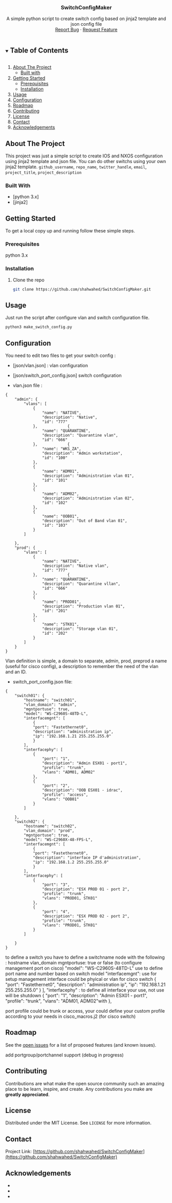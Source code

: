 <br />
<p align="center">
  <a href="https://github.com/shahwahed/SwitchConfigMaker">
  </a>

  <h3 align="center">SwitchConfigMaker</h3>

  <p align="center">
    A simple python script to create switch config based on jinja2 template and json config file
    <br />
    <a href="https://github.com/shahwahed/SwitchConfigMaker/issues">Report Bug</a>
    ·
    <a href="https://github.com/shahwahed/SwitchConfigMaker/issues">Request Feature</a>
  </p>
</p>



<!-- TABLE OF CONTENTS -->
<details open="open">
  <summary><h2 style="display: inline-block">Table of Contents</h2></summary>
  <ol>
    <li>
      <a href="#about-the-project">About The Project</a>
      <ul>
        <li><a href="#built-with">Built with</a></li>
      </ul>
    </li>
    <li>
      <a href="#getting-started">Getting Started</a>
      <ul>
        <li><a href="#prerequisites">Prerequisites</a></li>
        <li><a href="#installation">Installation</a></li>
      </ul>
    </li>
    <li><a href="#usage">Usage</a></li>
    <li><a href="#configuration">Configuration</a></li>
    <li><a href="#roadmap">Roadmap</a></li>
    <li><a href="#contributing">Contributing</a></li>
    <li><a href="#license">License</a></li>
    <li><a href="#contact">Contact</a></li>
    <li><a href="#acknowledgements">Acknowledgements</a></li>
  </ol>
</details>



<!-- ABOUT THE PROJECT -->
## About The Project

This project was just a simple script to create IOS and NXOS configuration using jinja2 template and json file. You can do other switchs using your own jinja2 template.
`github_username`, `repo_name`, `twitter_handle`, `email`, `project_title`, `project_description`


### Built With

* [python 3.x]
* [jinja2]



<!-- GETTING STARTED -->
## Getting Started

To get a local copy up and running follow these simple steps.

### Prerequisites

python 3.x

### Installation

1. Clone the repo
   ```sh
   git clone https://github.com/shahwahed/SwitchConfigMaker.git
   ```


<!-- USAGE EXAMPLES -->
## Usage

Just run the script after configure vlan and switch configuration file.

   ```sh
   python3 make_switch_config.py
   ```

<!-- Configuration EXAMPLES -->
## Configuration

You need to edit two files to get your switch config :

* [json/vlan.json] : vlan configuration
* [json/switch_port_config.json] switch configuration


* vlan.json file :
```
{
	"admin": {
		"vlans": [
            {
                "name": "NATIVE", 
                "description": "Native", 
                "id": "777"
            },             {
                "name": "QUARANTINE", 
                "description": "Quarantine vlan", 
                "id": "666"
            },             {
                "name": "WKS_ZA", 
                "description": "Admin workstation", 
                "id": "100"
            }, 
            {
                "name": "ADM01", 
                "description": "Administration vlan 01", 
                "id": "101"
            },
            {
                "name": "ADM02", 
                "description": "Administration vlan 02", 
                "id": "102"
            },
            {
                "name": "OOB01", 
                "description": "Out of Band vlan 01", 
                "id": "103"
            }
        ]

    },
    "prod": {
        "vlans": [
            {
                "name": "NATIVE", 
                "description": "Native vlan", 
                "id": "777"
            },             {
                "name": "QUARANTINE", 
                "description": "Quarantine vllan", 
                "id": "666"
            },
            {
                "name": "PROD01", 
                "description": "Production vlan 01", 
                "id": "201"
            }, 
            {
                "name": "STK01", 
                "description": "Storage vlan 01", 
                "id": "202"
            }
		]
    }
}
```
Vlan definition is simple, a domain to separate, admin, prod, preprod
a name (useful for cisco config), a description to remember the need of the vlan and an ID.


* switch_port_config.json file:
```
{
	"switch01": {
		"hostname": "switch01",
		"vlan_domain": "admin",
		"mgntportuse": true,
		"model": "WS-C2960S-48TD-L",
		"interfacemgnt": [
			{
			"port": "Fastethernet0",
			"description": "administration ip",
			"ip": "192.168.1.21 255.255.255.0"
			}
		],
        "interfacephy": [
			{
				"port": "1", 
				"description": "Admin ESX01 - port1", 
				"profile": "trunk", 
				"vlans": "ADM01, ADM02"
			}, 
			{
				"port": "2", 
				"description": "OOB ESX01 - idrac", 
				"profile": "access", 
				"vlans": "OOB01"
			}
		]

	},
	"switch02": {
		"hostname": "switch02",
		"vlan_domain": "prod",
		"mgntportuse": true,
		"model": "WS-C2960X-48-FPS-L",
		"interfacemgnt": [
			{
			"port": "Fastethernet0",
			"description": "interface IP d'administration",
			"ip": "192.168.1.2 255.255.255.0"
			}
		],
        "interfacephy": [
			{
				"port": "3",
				"description": "ESX PROD 01 - port 2",
				"profile": "trunk",
				"vlans": "PROD01, STK01"
			},
			{
				"port": "4",
				"description": "ESX PROD 02 - port 2",
				"profile": "trunk",
				"vlans": "PROD01, STK01"
			}
		]

	}
}
```
to define a switch you have to define a switchname node with the following :
hostname
vlan_domain
mgntportuse: true or false (to configure management port on cisco)
		"model": "WS-C2960S-48TD-L" use to define port name and number based on switch model
		"interfacemgnt": use for setup management interface could be phyical or vlan for cisco switch
			{
			"port": "Fastethernet0",
			"description": "administration ip",
			"ip": "192.168.1.21 255.255.255.0"
			}
		],
        "interfacephy" : to define all interface your use, not use will be shutdown
			{
				"port": "1", 
				"description": "Admin ESX01 - port1", 
				"profile": "trunk", 
				"vlans": "ADM01, ADM02"with 
			},

port profile could be trunk or access, your could define your custom profile according to your needs in cisco_macros.j2 (for cisco switch)

<!-- ROADMAP -->
## Roadmap

See the [open issues](https://github.com/shahwahed/SwitchConfigMaker/issues) for a list of proposed features (and known issues).

add portgroup/portchannel support (debug in progress)

<!-- CONTRIBUTING -->
## Contributing

Contributions are what make the open source community such an amazing place to be learn, inspire, and create. Any contributions you make are **greatly appreciated**.

<!-- LICENSE -->
## License

Distributed under the MIT License. See `LICENSE` for more information.



<!-- CONTACT -->
## Contact


Project Link: [https://github.com/shahwahed/SwitchConfigMaker](https://github.com/shahwahed/SwitchConfigMaker)



<!-- ACKNOWLEDGEMENTS -->
## Acknowledgements

* []()
* []()
* []()





<!-- MARKDOWN LINKS & IMAGES -->
[contributors-shield]: https://img.shields.io/github/contributors/shahwahed/SwitchConfigMaker.svg?style=for-the-badge
[contributors-url]: https://github.com/shahwahed/SwitchConfigMaker/graphs/contributors
[forks-shield]: https://img.shields.io/github/forks/shahwahed/SwitchConfigMaker.svg?style=for-the-badge
[forks-url]: https://github.com/shahwahed/SwitchConfigMaker/network/members
[stars-shield]: https://img.shields.io/github/stars/shahwahed/SwitchConfigMaker.svg?style=for-the-badge
[stars-url]: https://github.com/shahwahed/SwitchConfigMaker/stargazers
[issues-shield]: https://img.shields.io/github/issues/shahwahed/SwitchConfigMaker.svg?style=for-the-badge
[issues-url]: https://github.com/shahwahed/SwitchConfigMaker/issues
[license-shield]: https://img.shields.io/github/license/shahwahed/SwitchConfigMaker.svg?style=for-the-badge
[license-url]: https://github.com/shahwahed/SwitchConfigMaker/blob/master/LICENSE.txt





